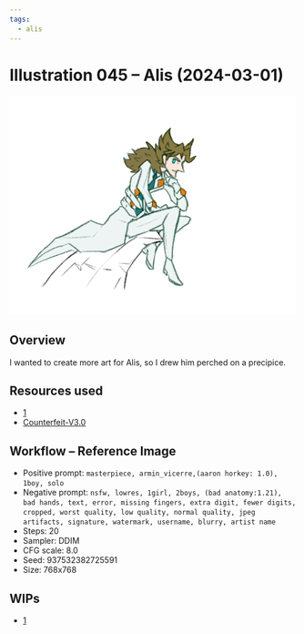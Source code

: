 ```yaml
---
tags:
  - alis
---
```


# Illustration 045 – Alis (2024-03-01)

<img src="assets/2024-03-01_image-135.png">

## Overview

I wanted to create more art for Alis, so I drew him perched on a precipice.

## Resources used

- [1](assets/2023-12-22_image-125.png)
- [Counterfeit-V3.0](https://civitai.com/models/4468/counterfeit-v30)

## Workflow – Reference Image

- Positive prompt: `masterpiece, armin_vicerre,(aaron horkey: 1.0), 1boy, solo`
- Negative prompt: `nsfw, lowres, 1girl, 2boys, (bad anatomy:1.21), bad hands, text, error, missing fingers, extra digit, fewer digits, cropped, worst quality, low quality, normal quality, jpeg artifacts, signature, watermark, username, blurry, artist name`
- Steps: 20
- Sampler: DDIM
- CFG scale: 8.0
- Seed: 937532382725591
- Size: 768x768

## WIPs

- [1](https://cdn.discordapp.com/attachments/1208868988851847168/1213333025891291186/image.png)
